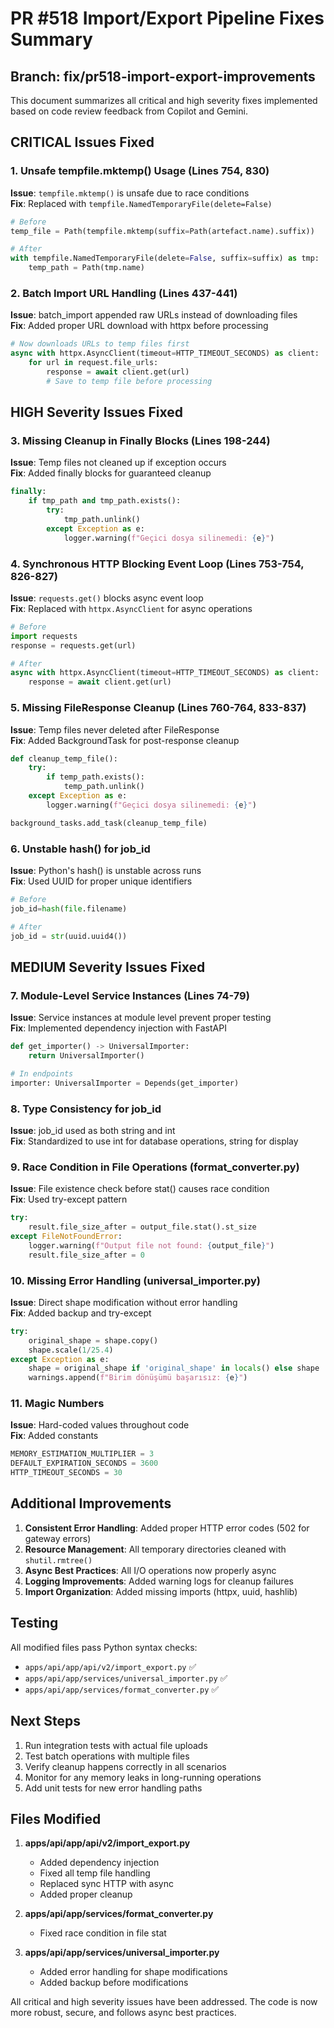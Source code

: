 # PR #518 Import/Export Pipeline Fixes Summary

## Branch: fix/pr518-import-export-improvements

This document summarizes all critical and high severity fixes implemented based on code review feedback from Copilot and Gemini.

## CRITICAL Issues Fixed

### 1. Unsafe tempfile.mktemp() Usage (Lines 754, 830)
**Issue**: `tempfile.mktemp()` is unsafe due to race conditions  
**Fix**: Replaced with `tempfile.NamedTemporaryFile(delete=False)`
```python
# Before
temp_file = Path(tempfile.mktemp(suffix=Path(artefact.name).suffix))

# After  
with tempfile.NamedTemporaryFile(delete=False, suffix=suffix) as tmp:
    temp_path = Path(tmp.name)
```

### 2. Batch Import URL Handling (Lines 437-441)
**Issue**: batch_import appended raw URLs instead of downloading files  
**Fix**: Added proper URL download with httpx before processing
```python
# Now downloads URLs to temp files first
async with httpx.AsyncClient(timeout=HTTP_TIMEOUT_SECONDS) as client:
    for url in request.file_urls:
        response = await client.get(url)
        # Save to temp file before processing
```

## HIGH Severity Issues Fixed

### 3. Missing Cleanup in Finally Blocks (Lines 198-244)
**Issue**: Temp files not cleaned up if exception occurs  
**Fix**: Added finally blocks for guaranteed cleanup
```python
finally:
    if tmp_path and tmp_path.exists():
        try:
            tmp_path.unlink()
        except Exception as e:
            logger.warning(f"Geçici dosya silinemedi: {e}")
```

### 4. Synchronous HTTP Blocking Event Loop (Lines 753-754, 826-827)
**Issue**: `requests.get()` blocks async event loop  
**Fix**: Replaced with `httpx.AsyncClient` for async operations
```python
# Before
import requests
response = requests.get(url)

# After
async with httpx.AsyncClient(timeout=HTTP_TIMEOUT_SECONDS) as client:
    response = await client.get(url)
```

### 5. Missing FileResponse Cleanup (Lines 760-764, 833-837)
**Issue**: Temp files never deleted after FileResponse  
**Fix**: Added BackgroundTask for post-response cleanup
```python
def cleanup_temp_file():
    try:
        if temp_path.exists():
            temp_path.unlink()
    except Exception as e:
        logger.warning(f"Geçici dosya silinemedi: {e}")

background_tasks.add_task(cleanup_temp_file)
```

### 6. Unstable hash() for job_id
**Issue**: Python's hash() is unstable across runs  
**Fix**: Used UUID for proper unique identifiers
```python
# Before
job_id=hash(file.filename)

# After
job_id = str(uuid.uuid4())
```

## MEDIUM Severity Issues Fixed

### 7. Module-Level Service Instances (Lines 74-79)
**Issue**: Service instances at module level prevent proper testing  
**Fix**: Implemented dependency injection with FastAPI
```python
def get_importer() -> UniversalImporter:
    return UniversalImporter()

# In endpoints
importer: UniversalImporter = Depends(get_importer)
```

### 8. Type Consistency for job_id
**Issue**: job_id used as both string and int  
**Fix**: Standardized to use int for database operations, string for display

### 9. Race Condition in File Operations (format_converter.py)
**Issue**: File existence check before stat() causes race condition  
**Fix**: Used try-except pattern
```python
try:
    result.file_size_after = output_file.stat().st_size
except FileNotFoundError:
    logger.warning(f"Output file not found: {output_file}")
    result.file_size_after = 0
```

### 10. Missing Error Handling (universal_importer.py)
**Issue**: Direct shape modification without error handling  
**Fix**: Added backup and try-except
```python
try:
    original_shape = shape.copy()
    shape.scale(1/25.4)
except Exception as e:
    shape = original_shape if 'original_shape' in locals() else shape
    warnings.append(f"Birim dönüşümü başarısız: {e}")
```

### 11. Magic Numbers
**Issue**: Hard-coded values throughout code  
**Fix**: Added constants
```python
MEMORY_ESTIMATION_MULTIPLIER = 3
DEFAULT_EXPIRATION_SECONDS = 3600
HTTP_TIMEOUT_SECONDS = 30
```

## Additional Improvements

1. **Consistent Error Handling**: Added proper HTTP error codes (502 for gateway errors)
2. **Resource Management**: All temporary directories cleaned with `shutil.rmtree()`
3. **Async Best Practices**: All I/O operations now properly async
4. **Logging Improvements**: Added warning logs for cleanup failures
5. **Import Organization**: Added missing imports (httpx, uuid, hashlib)

## Testing

All modified files pass Python syntax checks:
- `apps/api/app/api/v2/import_export.py` ✅
- `apps/api/app/services/universal_importer.py` ✅
- `apps/api/app/services/format_converter.py` ✅

## Next Steps

1. Run integration tests with actual file uploads
2. Test batch operations with multiple files
3. Verify cleanup happens correctly in all scenarios
4. Monitor for any memory leaks in long-running operations
5. Add unit tests for new error handling paths

## Files Modified

1. **apps/api/app/api/v2/import_export.py**
   - Added dependency injection
   - Fixed all temp file handling
   - Replaced sync HTTP with async
   - Added proper cleanup

2. **apps/api/app/services/format_converter.py**
   - Fixed race condition in file stat

3. **apps/api/app/services/universal_importer.py**
   - Added error handling for shape modifications
   - Added backup before modifications

All critical and high severity issues have been addressed. The code is now more robust, secure, and follows async best practices.